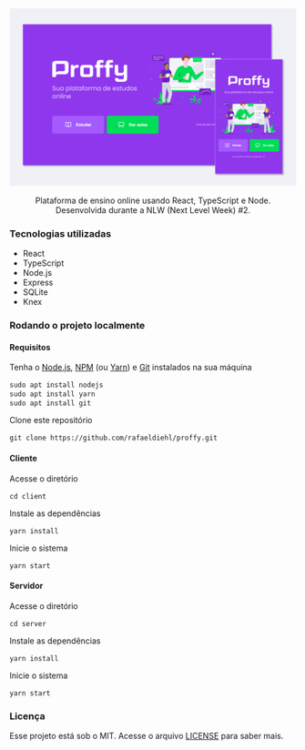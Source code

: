 <div align="center">
    <img src="./.github/proffy.png" alt="Proffy">
    <p>Plataforma de ensino online usando React, TypeScript e Node. Desenvolvida durante a NLW (Next Level Week) #2.</p>
</div>

### Tecnologias utilizadas

- React
- TypeScript
- Node.js
- Express
- SQLite
- Knex

### Rodando o projeto localmente

#### Requisitos
Tenha o [Node.js](https://nodejs.org/en/), [NPM](https://www.npmjs.com/) (ou [Yarn](https://classic.yarnpkg.com/lang/en/)) e [Git](https://git-scm.com/) instalados na sua máquina
```
sudo apt install nodejs
sudo apt install yarn
sudo apt install git
```
Clone este repositório
```
git clone https://github.com/rafaeldiehl/proffy.git
```

#### Cliente

Acesse o diretório
```
cd client
```
Instale as dependências
```
yarn install
```
Inicie o sistema
```
yarn start
```

#### Servidor

Acesse o diretório
```
cd server
```
Instale as dependências
```
yarn install
```
Inicie o sistema
```
yarn start
```

### Licença

Esse projeto está sob o MIT. Acesse o arquivo [LICENSE](https://github.com/rafaeldiehl/proffy/blob/master/LICENSE) para saber mais.

